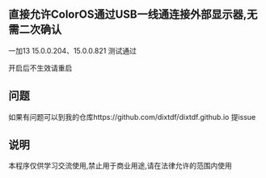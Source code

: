 ## 直接允许ColorOS通过USB一线通连接外部显示器,无需二次确认
一加13 15.0.0.204、15.0.0.821 测试通过

开启后不生效请重启

## 问题
如果有问题可以到我的仓库https://github.com/dixtdf/dixtdf.github.io 提issue

## 说明
本程序仅供学习交流使用,禁止用于商业用途,请在法律允许的范围内使用
